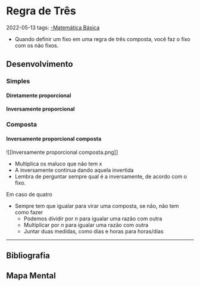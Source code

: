 # Regra de Três
2022-05-13
tags: [-Matemática Básica](../-Matemática%20Básica.md)

* Quando definir um fixo em uma regra de três composta, você faz o fixo com os não fixos.

## Desenvolvimento

### Simples

#### Diretamente proporcional


#### Inversamente proporcional

### Composta

#### Inversamente proporcional composta

![[Inversamente proporcional composta.png]]

* Multiplica os maluco que não tem x
* A inversamente continua dando aquela invertida
* Lembra de perguntar sempre qual é a inversamente, de acordo com o fixo.

Em caso de quatro

* Sempre tem que igualar para virar uma composta, se não, não tem como fazer
	* Podemos dividir por *n* para igualar uma razão com outra
	* Multiplicar por *n* para igualar uma razão com outra
	* Juntar duas medidas, como dias e horas para horas/dias 


-----------------------------------------------
## Bibliografia
## Mapa Mental